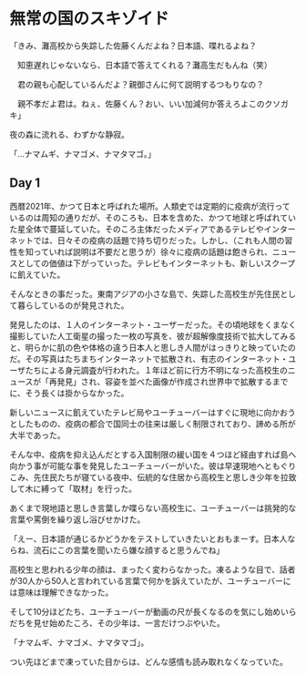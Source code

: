# 無常の国のスキゾイド

「きみ、灘高校から失踪した佐藤くんだよね？日本語、喋れるよね？

　知恵遅れじゃないなら、日本語で答えてくれる？灘高生だもんね（笑）

　君の親も心配しているんだよ？親御さんに何て説明するつもりなの？

　親不孝だよ君は。ねぇ、佐藤くん？おい、いい加減何か答えろよこのクソガキ」

夜の森に流れる、わずかな静寂。

「…ナマムギ、ナマゴメ、ナマタマゴ。」

## Day 1

西暦2021年、かつて日本と呼ばれた場所。人類史では定期的に疫病が流行っているのは周知の通りだが、そのころも、日本を含めた、かつて地球と呼ばれていた星全体で蔓延していた。そのころ主体だったメディアであるテレビやインターネットでは、日々その疫病の話題で持ち切りだった。しかし、（これも人間の習性を知っていれば説明は不要だと思うが）徐々に疫病の話題は飽きられ、ニュースとしての価値は下がっていった。テレビもインターネットも、新しいスクープに飢えていた。

そんなときの事だった。東南アジアの小さな島で、失踪した高校生が先住民として暮らしているのが発見された。

発見したのは、１人のインターネット・ユーザーだった。その頃地球をくまなく撮影していた人工衛星の撮った一枚の写真を、彼が超解像度技術で拡大してみると、明らかに肌の色や体格の違う日本人と思しき人間がはっきりと映っていたのだ。その写真はたちまちインターネットで拡散され、有志のインターネット・ユーザたちによる身元調査が行われた。１年ほど前に行方不明になった高校生のニュースが「再発見」され、容姿を並べた画像が作成され世界中で拡散するまでに、そう長くは掛からなかった。

新しいニュースに飢えていたテレビ局やユーチューバーはすぐに現地に向かおうとしたものの、疫病の都合で国同士の往来は厳しく制限されており、諦める所が大半であった。

そんな中、疫病を抑え込んだとする入国制限の緩い国を４つほど経由すれば島へ向かう事が可能な事を発見したユーチューバーがいた。彼は早速現地へともぐりこみ、先住民たちが寝ている夜中、伝統的な住居から高校生と思しき少年を拉致して木に縛って「取材」を行った。

あくまで現地語と思しき言葉しか喋らない高校生に、ユーチューバーは挑発的な言葉や罵倒を繰り返し浴びせかけた。

「えー、日本語が通じるかどうかをテストしていきたいとおもまーす。日本人ならね、流石にこの言葉を聞いたら嫌な顔すると思うんでね」

高校生と思われる少年の顔は、まったく変わらなかった。凍るような目で、話者が30人から50人と言われている言葉で何かを訴えていたが、ユーチューバーには意味は理解できなかった。

そして10分ほどたち、ユーチューバーが動画の尺が長くなるのを気にし始めいらだちを見せ始めたころ、その少年は、一言だけつぶやいた。

「ナマムギ、ナマゴメ、ナマタマゴ」。

つい先ほどまで凍っていた目からは、どんな感情も読み取れなくなっていた。
